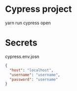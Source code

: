 # Cypress project

yarn run cypress open

# Secrets

cypress.env.josn

```json
{
  "host": "localhost",
  "username": "username",
  "password": "username"
}
```
